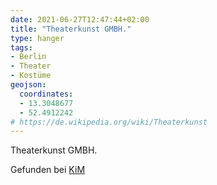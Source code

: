 ```yaml
---
date: 2021-06-27T12:47:44+02:00
title: "Theaterkunst GMBH."
type: hanger
tags:
- Berlin
- Theater
- Kostüme
geojson:
  coordinates:
  - 13.3048677
  - 52.4912242
# https://de.wikipedia.org/wiki/Theaterkunst
---
```


Theaterkunst GMBH.

<div class="source">Gefunden bei <a href="https://www.neue-arbeit-brockensammlung.de/geschaefte/zweigstelle-kim/">KiM</a></div>

